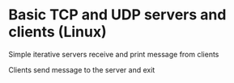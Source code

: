 # Basic TCP and UDP servers and clients (Linux)

 Simple iterative servers receive and print message from clients
 
 Clients send message to the server and exit
